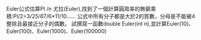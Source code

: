 Euler公式估算PI /n
尤拉(Euler),找到了一個計算圓周率的無窮乘積:PI/2=3/2*5/6*7/6*11/10......
公式中所有分子都是大於2的質數，分母是不能被4整除且最接近分子的偶數。
試撰寫一函數double Euler(int n),並計算Euler(10)、Euler(100)、Euler(1000)、Euler(100000)
